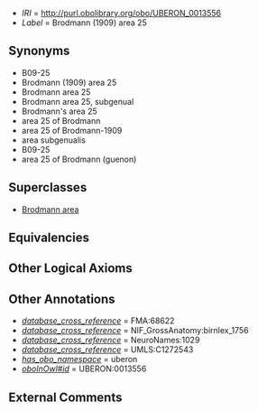  * *IRI* = http://purl.obolibrary.org/obo/UBERON_0013556
 * *Label* = Brodmann (1909) area 25

## Synonyms

 * B09-25
 * Brodmann (1909) area 25
 * Brodmann area 25
 * Brodmann area 25, subgenual
 * Brodmann's area 25
 * area 25 of Brodmann
 * area 25 of Brodmann-1909
 * area subgenualis
 * B09-25
 * area 25 of Brodmann (guenon)

## Superclasses

 * [Brodmann area](../../UBERON/29/UBERON_0013529.md)

## Equivalencies


## Other Logical Axioms


## Other Annotations

 * *[database_cross_reference](../../ef/oboInOwl#hasDbXref.md)* = FMA:68622
 * *[database_cross_reference](../../ef/oboInOwl#hasDbXref.md)* = NIF_GrossAnatomy:birnlex_1756
 * *[database_cross_reference](../../ef/oboInOwl#hasDbXref.md)* = NeuroNames:1029
 * *[database_cross_reference](../../ef/oboInOwl#hasDbXref.md)* = UMLS:C1272543
 * *[has_obo_namespace](../../ce/oboInOwl#hasOBONamespace.md)* = uberon
 * *[oboInOwl#id](../../id/oboInOwl#id.md)* = UBERON:0013556

## External Comments

